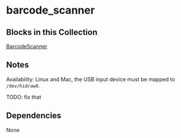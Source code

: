 barcode_scanner
===

Blocks in this Collection
-------------------------
[BarcodeScanner](docs/barcode_scanner_block.md)

Notes
-----
Availability: Linux and Mac, the USB input device must be mapped to `/dev/hidraw0`.

TODO: fix that

Dependencies
------------
None
